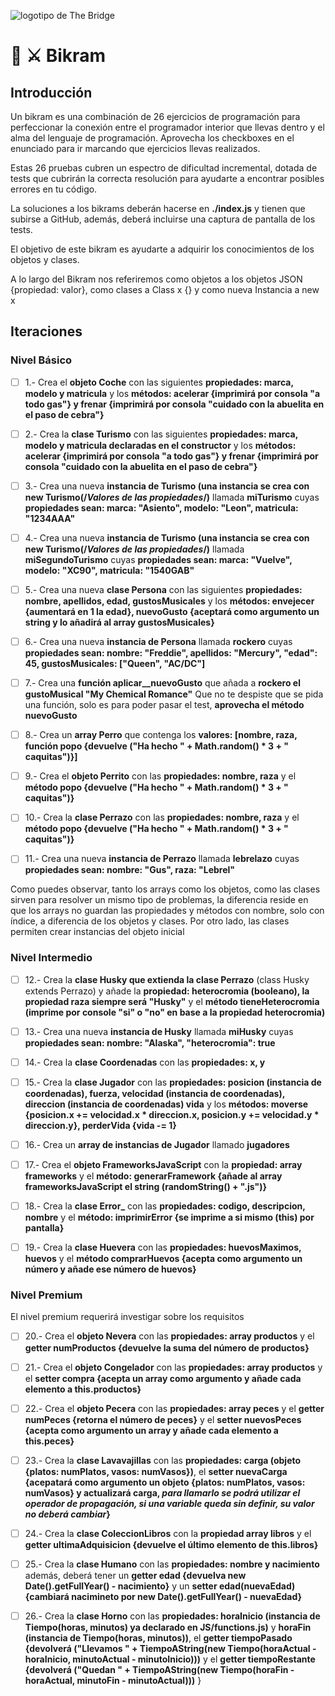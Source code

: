 ![logotipo de The Bridge](https://user-images.githubusercontent.com/27650532/77754601-e8365180-702b-11ea-8bed-5bc14a43f869.png  "logotipo de The Bridge")

# :european_castle: :crossed_swords: Bikram #

## Introducción ##
Un bikram es una combinación de 26 ejercicios de programación para perfeccionar la conexión entre el programador interior que llevas dentro y el alma del lenguaje de programación. Aprovecha los checkboxes en el enunciado para ir marcando que ejercicios llevas realizados.

Estas 26 pruebas cubren un espectro de dificultad incremental, dotada de tests que cubrirán la correcta resolución para ayudarte a encontrar posibles errores en tu código.

La soluciones a los bikrams deberán hacerse en **./index.js** y tienen que subirse a GitHub, además, deberá incluirse una captura de pantalla de los tests.

El objetivo de este bikram es ayudarte a adquirir los conocimientos de los objetos y clases.

A lo largo del Bikram nos referiremos como objetos a los objetos JSON {propiedad: valor}, como clases a Class x {} y como nueva Instancia a new x

## Iteraciones

### Nivel Básico ###

- [ ] 1.- Crea el **objeto Coche** con las siguientes **propiedades: marca, modelo y matricula** y los **métodos: acelerar {imprimirá por consola "a todo gas"} y frenar {imprimirá por consola "cuidado con la abuelita en el paso de cebra"}**

- [ ] 2.- Crea la **clase Turismo** con las siguientes **propiedades: marca, modelo y matricula declaradas en el constructor** y los **métodos: acelerar {imprimirá por consola "a todo gas"} y frenar {imprimirá por consola "cuidado con la abuelita en el paso de cebra"}**

- [ ] 3.- Crea una nueva **instancia de Turismo (una instancia se crea con new Turismo(/*Valores de las propiedades*/)** llamada **miTurismo** cuyas **propiedades sean: marca: "Asiento", modelo: "Leon", matricula: "1234AAA"**

- [ ] 4.- Crea una nueva **instancia de Turismo (una instancia se crea con new Turismo(/*Valores de las propiedades*/)** llamada **miSegundoTurismo** cuyas **propiedades sean: marca: "Vuelve", modelo: "XC90", matricula: "1540GAB"**

- [ ] 5.- Crea una nueva **clase Persona** con las siguientes **propiedades: nombre, apellidos, edad, gustosMusicales** y los **métodos: envejecer {aumentará en 1 la edad}, nuevoGusto {aceptará como argumento un string y lo añadirá al array gustosMusicales}**

- [ ] 6.- Crea una nueva **instancia de Persona** llamada **rockero** cuyas **propiedades sean: nombre: "Freddie", apellidos: "Mercury", "edad": 45, gustosMusicales: ["Queen", "AC/DC"]**

- [ ] 7.- Crea una **función aplicar__nuevoGusto** que añada a **rockero el gustoMusical "My Chemical Romance"**  Que no te despiste que se pida una función, solo es para poder pasar el test, **aprovecha el método nuevoGusto**

- [ ] 8.- Crea un **array Perro** que contenga los **valores: [nombre, raza, función popo {devuelve ("Ha hecho " + Math.random() * 3 + " caquitas")}]**

- [ ] 9.- Crea el **objeto Perrito** con las **propiedades: nombre, raza** y el **método popo {devuelve ("Ha hecho " + Math.random() * 3 + " caquitas")}**

- [ ] 10.- Crea la **clase Perrazo** con las **propiedades: nombre, raza** y el **método popo {devuelve ("Ha hecho " + Math.random() * 3 + " caquitas")}**

- [ ] 11.- Crea una nueva **instancia de Perrazo** llamada **lebrelazo** cuyas **propiedades sean: nombre: "Gus", raza: "Lebrel"**

Como puedes observar, tanto los arrays como los objetos, como las clases sirven para resolver un mismo tipo de problemas, la diferencia reside en que los arrays no guardan las propiedades y métodos con nombre, solo con índice, a diferencia de los objetos y clases. Por otro lado, las clases permiten crear instancias del objeto inicial

### Nivel Intermedio ###

- [ ] 12.- Crea la **clase Husky que extienda la clase Perrazo** (class Husky extends Perrazo) y añade la **propiedad: heterocromia (booleano), la propiedad raza siempre será "Husky"** y el **método tieneHeterocromia (imprime por console "si" o "no" en base a la propiedad heterocromia)**

- [ ] 13.- Crea una nueva **instancia de Husky** llamada **miHusky** cuyas **propiedades sean: nombre: "Alaska", "heterocromia": true**

- [ ] 14.- Crea la **clase Coordenadas** con las **propiedades: x, y**

- [ ] 15.- Crea la **clase Jugador** con las **propiedades: posicion (instancia de coordenadas), fuerza, velocidad (instancia de coordenadas), direccion (instancia de coordenadas) vida** y los **métodos: moverse {posicion.x += velocidad.x * direccion.x, posicion.y += velocidad.y * direccion.y}, perderVida {vida -= 1}**

- [ ] 16.- Crea un **array de instancias de Jugador** llamado **jugadores**

- [ ] 17.- Crea el **objeto FrameworksJavaScript** con la **propiedad: array frameworks** y el **método: generarFramework {añade al array frameworksJavaScript el string (randomString() + ".js")}**

- [ ] 18.- Crea la **clase Error_** con las **propiedades: codigo, descripcion, nombre** y el **método: imprimirError {se imprime a si mismo (this) por pantalla}**

- [ ] 19.- Crea la **clase Huevera** con las **propiedades: huevosMaximos, huevos** y el **método comprarHuevos {acepta como argumento un número y añade ese número de huevos}**

### Nivel Premium ###

El nivel premium requerirá investigar sobre los requisitos

- [ ] 20.- Crea el **objeto Nevera** con las **propiedades: array productos** y el **getter numProductos {devuelve la suma del número de productos}**

- [ ] 21.- Crea el **objeto Congelador** con las **propiedades: array productos** y el **setter compra {acepta un array como argumento y añade cada elemento a this.productos}**

- [ ] 22.- Crea el **objeto Pecera** con las **propiedades: array peces** y el **getter numPeces {retorna el número de peces}** y el **setter nuevosPeces {acepta como argumento un array y añade cada elemento a this.peces}**

- [ ] 23.- Crea la **clase Lavavajillas** con las **propiedades: carga (objeto {platos: numPlatos, vasos: numVasos})**, el **setter nuevaCarga {acepatará como argumento un objeto {platos: numPlatos, vasos: numVasos} y actualizará carga, *para llamarlo se podrá utilizar el operador de propagación, si una variable queda sin definir, su valor no deberá cambiar*}**

- [ ] 24.- Crea la **clase ColeccionLibros** con la **propiedad array libros** y el **getter ultimaAdquisicion {devuelve el último elemento de this.libros}**

- [ ] 25.- Crea la **clase Humano** con las **propiedades: nombre y nacimiento** además, deberá tener un **getter edad {devuelva new Date().getFullYear() - nacimiento}** y un **setter edad(nuevaEdad) {cambiará nacimineto por new Date().getFullYear() - nuevaEdad}**

- [ ] 26.- Crea la **clase Horno** con las **propiedades: horaInicio (instancia de Tiempo(horas, minutos) ya declarado en JS/functions.js)** y **horaFin (instancia de Tiempo(horas, minutos))**, el **getter tiempoPasado {devolverá ("Llevamos " + TiempoAString(new Tiempo(horaActual - horaInicio, minutoActual - minutoInicio)))** y el **getter tiempoRestante {devolverá ("Quedan " + TiempoAString(new Tiempo(horaFin - horaActual, minutoFin - minutoActual)))** }

